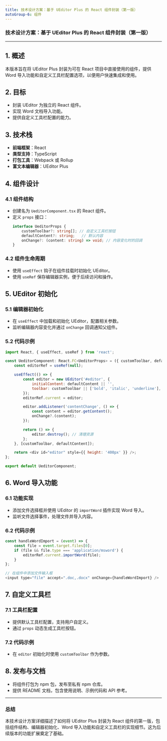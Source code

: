 ```yaml
---
title: 技术设计方案：基于 UEditor Plus 的 React 组件封装（第一版）
autoGroup-6: 组件
---
```


### 技术设计方案：基于 UEditor Plus 的 React 组件封装（第一版）

---

## 1. 概述
本版本旨在将 UEditor Plus 封装为可在 React 项目中直接使用的组件，提供 Word 导入功能和自定义工具栏配置选项，以便用户快速集成和使用。

## 2. 目标
- 封装 UEditor 为独立的 React 组件。
- 实现 Word 文档导入功能。
- 提供自定义工具栏配置的能力。

## 3. 技术栈
- **前端框架**：React
- **类型支持**：TypeScript
- **打包工具**：Webpack 或 Rollup
- **富文本编辑器**：UEditor Plus

## 4. 组件设计

### 4.1 组件结构
- 创建名为 `UeditorComponent.tsx` 的 React 组件。
- 定义 `props` 接口：
  ```typescript
  interface UeditorProps {
      customToolbar?: string[]; // 自定义工具栏按钮
      defaultContent?: string;   // 默认内容
      onChange?: (content: string) => void; // 内容变化时的回调
  }
  ```

### 4.2 组件生命周期
- 使用 `useEffect` 钩子在组件挂载时初始化 UEditor。
- 使用 `useRef` 保存编辑器实例，便于后续访问和操作。

## 5. UEditor 初始化

### 5.1 编辑器初始化
- 在 `useEffect` 中加载和初始化 UEditor，配置相关参数。
- 监听编辑器内容变化并通过 `onChange` 回调通知父组件。

### 5.2 代码示例
```javascript
import React, { useEffect, useRef } from 'react';

const UeditorComponent: React.FC<UeditorProps> = ({ customToolbar, defaultContent, onChange }) => {
    const editorRef = useRef(null);

    useEffect(() => {
        const editor = new UEditor('#editor', {
            initialContent: defaultContent || '',
            toolbar: customToolbar || ['bold', 'italic', 'underline'],
        });
        editorRef.current = editor;

        editor.addListener('contentChange', () => {
            const content = editor.getContent();
            onChange?.(content);
        });

        return () => {
            editor.destroy(); // 清理资源
        };
    }, [customToolbar, defaultContent]);

    return <div id="editor" style={{ height: '400px' }} />;
};

export default UeditorComponent;
```

## 6. Word 导入功能

### 6.1 功能实现
- 添加文件选择框并使用 UEditor 的 `importWord` 插件实现 Word 导入。
- 监听文件选择事件，处理文件并导入内容。

### 6.2 代码示例
```javascript
const handleWordImport = (event) => {
    const file = event.target.files[0];
    if (file && file.type === 'application/msword') {
        editorRef.current.importWord(file);
    }
};

// 在组件中添加文件输入框
<input type="file" accept=".doc,.docx" onChange={handleWordImport} />
```

## 7. 自定义工具栏

### 7.1 工具栏配置
- 提供默认工具栏配置，支持用户自定义。
- 通过 `props` 动态生成工具栏按钮。

### 7.2 代码示例
- 在 `editor` 初始化时使用 `customToolbar` 作为参数。

## 8. 发布与文档
- 将组件打包为 npm 包，发布至私有 npm 仓库。
- 提供 README 文档，包含使用说明、示例代码和 API 参考。

---

### 总结
本技术设计方案详细描述了如何将 UEditor Plus 封装为 React 组件的第一版，包括组件结构、编辑器初始化、Word 导入功能和自定义工具栏的实现细节。这为后续版本的功能扩展奠定了基础。